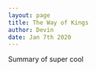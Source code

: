 ```yaml
---
layout: page
title: The Way of Kings
author: Devin
date: Jan 7th 2020
---
```

  Summary of super cool
